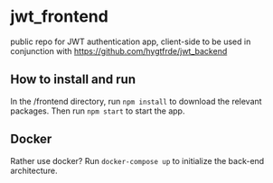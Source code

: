 # jwt_frontend
public repo for JWT authentication app, client-side
to be used in conjunction with https://github.com/hygtfrde/jwt_backend

## How to install and run
In the /frontend directory, run `npm install`
to download the relevant packages. Then run `npm start` to start the app.

## Docker
Rather use docker? Run `docker-compose up` to initialize the back-end architecture.
